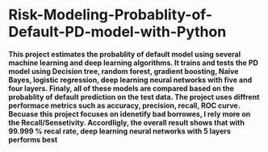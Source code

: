 # Risk-Modeling-Probablity-of-Default-PD-model-with-Python
**This project estimates the probablity of default model using several machine learning and deep learning algorithms. It trains and tests the PD model using Decision tree, random forest, gradient boosting, Naive Bayes, logistic regression, deep learning neural networks with five and four layers. Finaly, all of these models are compared based on the probablity of default prediction on the test data. The project uses diffrent performace metrics such as accuracy, precision, recall, ROC curve. Becuase this project focuses on idenetify bad borrowes, I rely more on the Recall/Sensetivity. Accordligly, the overall result shows that with 99.999 % recal rate, deep learning neural networks with 5 layers performs best**
